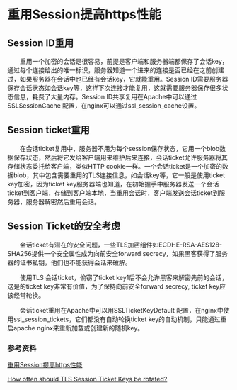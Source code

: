 # 重用Session提高https性能


## Session ID重用

　　重用一个加密的会话是很容易，前提是客户端和服务器端都保存了会话key，通过每个连接给出的唯一标识，服务器知道一个进来的连接是否已经在之前创建过，如果服务器在会话中也已经有会话key，它就能重用。Session ID需要服务器保存会话状态如会话key等，这样下次连接才能复用，这就需要服务器保存很多状态信息，耗费了大量内存。Session ID共享复用在Apache中可以通过SSLSessionCache 配置，在nginx可以通过ssl_session_cache设置。

## Session ticket重用

　　在会话ticket复用中，服务器不用为每个session保存状态，它用一个blob数据保存状态，然后将它发给客户端用来维护后来连接，会话ticket允许服务器将其存储状态委托给客户端，类似HTTP cookie一样。一个会话ticket是一个加密的数据blob，其中包含需要重用的TLS连接信息，如会话key等，它一般是使用ticket key加密，因为ticket key服务器端也知道，在初始握手中服务器发送一个会话ticket到客户端，存储到客户端本地，当重用会话时，客户端发送会话ticket到服务器，服务器解密然后重用会话。
　　
## Session Ticket的安全考虑

　　会话ticket有潜在的安全问题，一些TLS加密组件如ECDHE-RSA-AES128-SHA256提供一个安全属性成为向前安全forward secrecy，如果黑客获得了服务器的证书私钥，他们也不能获得会话来破解。

　　使用TLS 会话ticket，偷窃了ticket key1后不会允许黑客来解密先前的会话，这是的ticket key非常有价值，为了保持向前安全forward secrecy, ticket key应该经常轮换。

　　会话ticket重用在Apache中可以用SSLTicketKeyDefault 配置，在nginx中使用ssl_session_tickets，它们都没有自动轮换ticket key的自动机制，只能通过重启apache nginx来重新加载或创建新的随机key。　　
　　
　　
### 参考资料
[重用Session提高https性能](http://www.jdon.com/performance/speeding-up-https-with-session-resumption.html)

[How often should TLS Session Ticket Keys be rotated?](https://security.stackexchange.com/questions/97303/how-often-should-tls-session-ticket-keys-be-rotated)